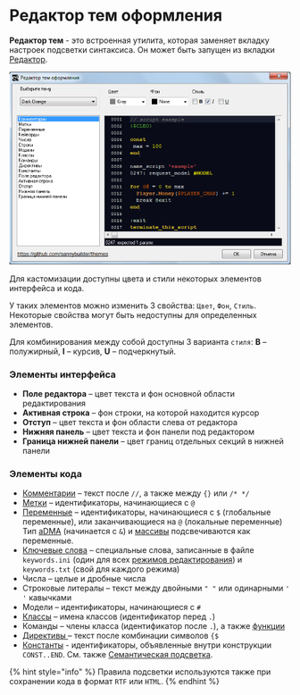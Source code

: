 # Редактор тем оформления

**Редактор тем** - это встроенная утилита, которая заменяет вкладку настроек подсветки синтаксиса. Он может быть запущен из вкладки [Редактор](editor.md#tema-oformleniya).

![](../.gitbook/assets/theme-editor-ru.png)

Для кастомизации доступны цвета и стили некоторых элементов интерфейса и кода.

У таких элементов можно изменить 3 свойства: `Цвет`, `Фон`, `Стиль`. Некоторые свойства могут быть недоступны для определенных элементов.

Для комбинирования между собой доступны 3 варианта `стиля`: **B** – полужирный, **I** – курсив, **U** – подчеркнутый.

### Элементы интерфейса <a id="interface-elements"></a>

* **Поле редактора** – цвет текста и фон основной области редактирования
* **Активная строка** – фон строки, на которой находится курсор
* **Отступ** – цвет текста и фон области слева от редактора
* **Нижняя панель** – цвет текста и фон панели под редактором
* **Граница нижней панели** – цвет границ отдельных секций в нижней панели

### Элементы кода <a id="code-elements"></a>

* [Комментарии](../coding/comments.md) – текст после `//`, а также между `{}` или `/* */`
* [Метки](../coding/data-types.md#metki) – идентификаторы, начинающиеся с `@`
* [Переменные](../coding/variables.md) – идентификаторы, начинающиеся с `$` \(глобальные переменные\), или заканчивающиеся на `@` \(локальные переменные\) Тип [aDMA](../coding/data-types.md#peremennye) \(начинается с `&`\) и [массивы](../coding/arrays.md) подсвечиваются как переменные.
* [Ключевые слова](../coding/keywords.md) – специальные слова, записанные в файле `keywords.ini` \(один для всех [режимов редактирования](../edit-modes/)\) и `keywords.txt` \(свой для каждого режима\)
* Числа – целые и дробные числа
* Строковые литералы – текст между двойными `" "` или одинарными `' '` кавычками
* Модели – идентификаторы, начинающиеся с `#`
* [Классы](../coding/classes.md) – имена классов \(идентификатор перед `.`\)
* Команды – члены класса \(идентификатор после `.`\), а также [функции](../coding/data-types.md#metki)
* [Директивы ](../coding/directives.md)– текст после комбинации символов `{$`
* [Константы](../coding/constants.md) - идентификаторы, объявленные внутри конструкции `CONST..END`. См. также [Семантическая подсветка](editor.md#nastroiki).

{% hint style="info" %}
Правила подсветки используются также при сохранении кода в формат `RTF` или `HTML`.
{% endhint %}

